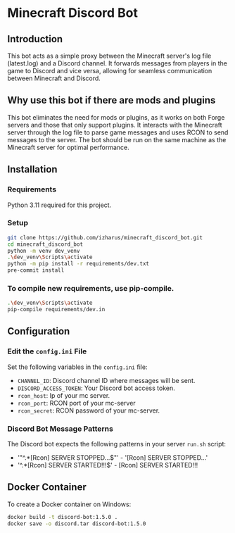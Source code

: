 # Minecraft Discord Bot

## Introduction
This bot acts as a simple proxy between the Minecraft server's log file (latest.log) and a Discord channel. It forwards messages from players in the game to Discord and vice versa, allowing for seamless communication between Minecraft and Discord.

## Why use this bot if there are mods and plugins
This bot eliminates the need for mods or plugins, as it works on both Forge servers and those that only support plugins. It interacts with the Minecraft server through the log file to parse game messages and uses RCON to send messages to the server. The bot should be run on the same machine as the Minecraft server for optimal performance.

## Installation

### Requirements
Python 3.11 required for this project.

### Setup
```bash
git clone https://github.com/izharus/minecraft_discord_bot.git
cd minecraft_discord_bot
python -m venv dev_venv
.\dev_venv\Scripts\activate
python -m pip install -r requirements/dev.txt
pre-commit install
```

### To compile new requirements, use pip-compile.
```bash
.\dev_venv\Scripts\activate
pip-compile requirements/dev.in
```

## Configuration


### Edit the `config.ini` File
Set the following variables in the `config.ini` file:
- `CHANNEL_ID`: Discord channel ID where messages will be sent.
- `DISCORD_ACCESS_TOKEN`: Your Discord bot access token.
- `rcon_host`: Ip of your mc server.
- `rcon_port`: RCON port of your mc-server
- `rcon_secret`: RCON password of your mc-server.

### Discord Bot Message Patterns
The Discord bot expects the following patterns in your server `run.sh` script:
- '"^.*\[Rcon\] SERVER STOPPED\.\.\.$"' - '[Rcon] SERVER STOPPED...'
- '^.*\[Rcon\] SERVER STARTED!!!$' - [Rcon] SERVER STARTED!!!



## Docker Container
To create a Docker container on Windows:
```bash
docker build -t discord-bot:1.5.0 .
docker save -o discord.tar discord-bot:1.5.0
```
